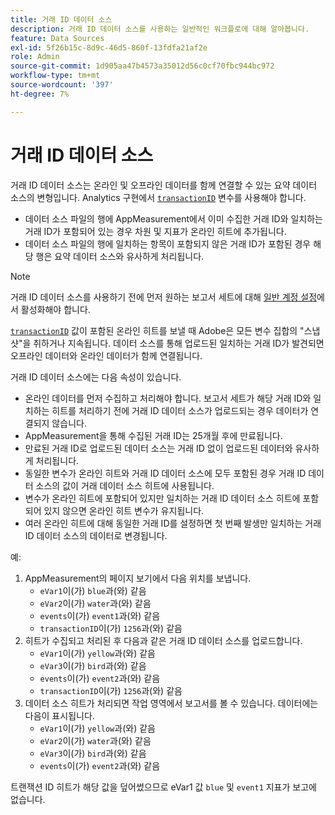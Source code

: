```yaml
---
title: 거래 ID 데이터 소스
description: 거래 ID 데이터 소스를 사용하는 일반적인 워크플로에 대해 알아봅니다.
feature: Data Sources
exl-id: 5f26b15c-8d9c-46d5-860f-13fdfa21af2e
role: Admin
source-git-commit: 1d905aa47b4573a35012d56c0cf70fbc944bc972
workflow-type: tm+mt
source-wordcount: '397'
ht-degree: 7%

---
```


# 거래 ID 데이터 소스

거래 ID 데이터 소스는 온라인 및 오프라인 데이터를 함께 연결할 수 있는 요약 데이터 소스의 변형입니다. Analytics 구현에서 [`transactionID`](/help/implement/vars/page-vars/transactionid.md) 변수를 사용해야 합니다.

* 데이터 소스 파일의 행에 AppMeasurement에서 이미 수집한 거래 ID와 일치하는 거래 ID가 포함되어 있는 경우 차원 및 지표가 온라인 히트에 추가됩니다.
* 데이터 소스 파일의 행에 일치하는 항목이 포함되지 않은 거래 ID가 포함된 경우 해당 행은 요약 데이터 소스와 유사하게 처리됩니다.

>[!NOTE]
>
>거래 ID 데이터 소스를 사용하기 전에 먼저 원하는 보고서 세트에 대해 [일반 계정 설정](/help/admin/admin/c-manage-report-suites/c-edit-report-suites/general/general-acct-settings-admin.md)에서 활성화해야 합니다.

[`transactionID`](/help/implement/vars/page-vars/transactionid.md) 값이 포함된 온라인 히트를 보낼 때 Adobe은 모든 변수 집합의 &quot;스냅샷&quot;을 취하거나 지속됩니다. 데이터 소스를 통해 업로드된 일치하는 거래 ID가 발견되면 오프라인 데이터와 온라인 데이터가 함께 연결됩니다.

거래 ID 데이터 소스에는 다음 속성이 있습니다.

* 온라인 데이터를 먼저 수집하고 처리해야 합니다. 보고서 세트가 해당 거래 ID와 일치하는 히트를 처리하기 전에 거래 ID 데이터 소스가 업로드되는 경우 데이터가 연결되지 않습니다.
* AppMeasurement을 통해 수집된 거래 ID는 25개월 후에 만료됩니다.
* 만료된 거래 ID로 업로드된 데이터 소스는 거래 ID 없이 업로드된 데이터와 유사하게 처리됩니다.
* 동일한 변수가 온라인 히트와 거래 ID 데이터 소스에 모두 포함된 경우 거래 ID 데이터 소스의 값이 거래 데이터 소스 히트에 사용됩니다.
* 변수가 온라인 히트에 포함되어 있지만 일치하는 거래 ID 데이터 소스 히트에 포함되어 있지 않으면 온라인 히트 변수가 유지됩니다.
* 여러 온라인 히트에 대해 동일한 거래 ID를 설정하면 첫 번째 발생만 일치하는 거래 ID 데이터 소스의 데이터로 변경됩니다.

예:

1. AppMeasurement의 페이지 보기에서 다음 위치를 보냅니다.
   * `eVar1`이(가) `blue`과(와) 같음
   * `eVar2`이(가) `water`과(와) 같음
   * `events`이(가) `event1`과(와) 같음
   * `transactionID`이(가) `1256`과(와) 같음
2. 히트가 수집되고 처리된 후 다음과 같은 거래 ID 데이터 소스를 업로드합니다.
   * `eVar1`이(가) `yellow`과(와) 같음
   * `eVar3`이(가) `bird`과(와) 같음
   * `events`이(가) `event2`과(와) 같음
   * `transactionID`이(가) `1256`과(와) 같음
3. 데이터 소스 히트가 처리되면 작업 영역에서 보고서를 볼 수 있습니다. 데이터에는 다음이 표시됩니다.
   * `eVar1`이(가) `yellow`과(와) 같음
   * `eVar2`이(가) `water`과(와) 같음
   * `eVar3`이(가) `bird`과(와) 같음
   * `events`이(가) `event2`과(와) 같음

트랜잭션 ID 히트가 해당 값을 덮어썼으므로 eVar1 값 `blue` 및 `event1` 지표가 보고에 없습니다.
